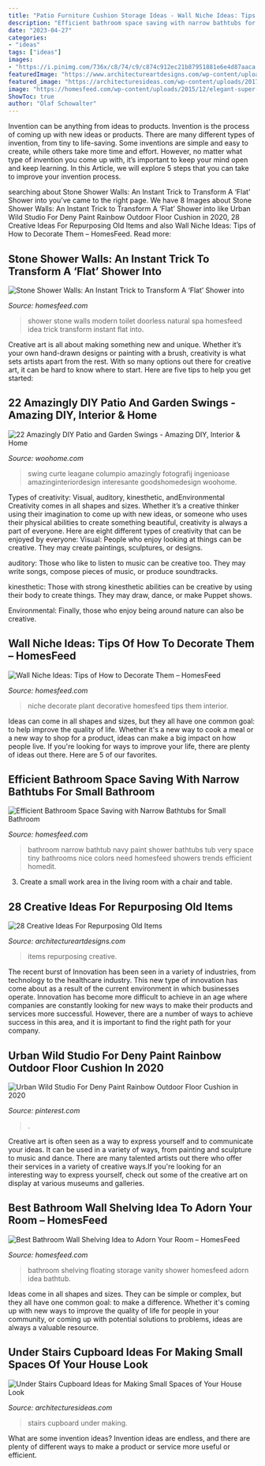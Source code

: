 ```yaml
---
title: "Patio Furniture Cushion Storage Ideas - Wall Niche Ideas: Tips Of How To Decorate Them – Homesfeed"
description: "Efficient bathroom space saving with narrow bathtubs for small bathroom"
date: "2023-04-27"
categories:
- "ideas"
tags: ["ideas"]
images:
- "https://i.pinimg.com/736x/c8/74/c9/c874c912ec21b87951881e6e4d87aaca.jpg"
featuredImage: "https://www.architectureartdesigns.com/wp-content/uploads/2013/08/131.jpg"
featured_image: "https://architecturesideas.com/wp-content/uploads/2017/09/13-13.jpg"
image: "https://homesfeed.com/wp-content/uploads/2015/12/elegant-super-bright-bathroom-design-with-soft-blue-painted-wall-with-floating-shelvs-on-the-wall-with-rattan-storage-bins-and-vanity.jpg"
ShowToc: true
author: "Olaf Schowalter"
---
```



Invention can be anything from ideas to products.
Invention is the process of coming up with new ideas or products. There are many different types of invention, from tiny to life-saving. Some inventions are simple and easy to create, while others take more time and effort. However, no matter what type of invention you come up with, it’s important to keep your mind open and keep learning. In this Article, we will explore 5 steps that you can take to improve your invention process.

	

		
searching about Stone Shower Walls: An Instant Trick to Transform A ‘Flat’ Shower into you've came to the right page. We have 8 Images about Stone Shower Walls: An Instant Trick to Transform A ‘Flat’ Shower into like Urban Wild Studio For Deny Paint Rainbow Outdoor Floor Cushion in 2020, 28 Creative Ideas For Repurposing Old Items and also Wall Niche Ideas: Tips of How to Decorate Them – HomesFeed. Read more:
		
    
## Stone Shower Walls: An Instant Trick To Transform A ‘Flat’ Shower Into

<img loading=lazy src="https://homesfeed.com/wp-content/uploads/2015/09/Doorless-shower-idea-with-beautiful-natural-stone-wall-system-a-wall-niche-for-putting-some-bathing-supplies-wall-mounted-showerhead-fixture-a-modern-toilet-in-white-.jpg" onerror="this.onerror=null;this.src='https://tse2.mm.bing.net/th?id=OIP.ZmS8ZUt9Sgyny72ynsC7TwHaJ4&amp;pid=15.1';" alt="Stone Shower Walls: An Instant Trick to Transform A ‘Flat’ Shower into">

_Source: homesfeed.com_

>shower stone walls modern toilet doorless natural spa homesfeed idea trick transform instant flat into. 

	

Creative art is all about making something new and unique. Whether it’s your own hand-drawn designs or painting with a brush, creativity is what sets artists apart from the rest. With so many options out there for creative art, it can be hard to know where to start. Here are five tips to help you get started: 

    
## 22 Amazingly DIY Patio And Garden Swings - Amazing DIY, Interior &amp; Home

<img loading=lazy src="https://www.woohome.com/wp-content/uploads/2014/12/diy-swing-ideas-20.jpg" onerror="this.onerror=null;this.src='https://tse2.mm.bing.net/th?id=OIP.oDeDogjQUti7EQ74VjfqqwHaO3&amp;pid=15.1';" alt="22 Amazingly DIY Patio and Garden Swings - Amazing DIY, Interior &amp; Home">

_Source: woohome.com_

>swing curte leagane columpio amazingly fotografij ingenioase amazinginteriordesign interesante goodshomedesign woohome. 

	

Types of creativity: Visual, auditory, kinesthetic, andEnvironmental
Creativity comes in all shapes and sizes. Whether it’s a creative thinker using their imagination to come up with new ideas, or someone who uses their physical abilities to create something beautiful, creativity is always a part of everyone. Here are eight different types of creativity that can be enjoyed by everyone: 
Visual: People who enjoy looking at things can be creative. They may create paintings, sculptures, or designs.

 auditory: Those who like to listen to music can be creative too. They may write songs, compose pieces of music, or produce soundtracks.

kinesthetic: Those with strong kinesthetic abilities can be creative by using their body to create things. They may draw, dance, or make Puppet shows.

Environmental: Finally, those who enjoy being around nature can also be creative.

    
## Wall Niche Ideas: Tips Of How To Decorate Them – HomesFeed

<img loading=lazy src="https://homesfeed.com/wp-content/uploads/2015/08/Large-wall-niche-for-decorative-plant.jpg" onerror="this.onerror=null;this.src='https://tse3.mm.bing.net/th?id=OIP.5JOBGDADjxAw5vi1o14nfwHaKI&amp;pid=15.1';" alt="Wall Niche Ideas: Tips of How to Decorate Them – HomesFeed">

_Source: homesfeed.com_

>niche decorate plant decorative homesfeed tips them interior. 

	

Ideas can come in all shapes and sizes, but they all have one common goal: to help improve the quality of life. Whether it's a new way to cook a meal or a new way to shop for a product, ideas can make a big impact on how people live. If you're looking for ways to improve your life, there are plenty of ideas out there. Here are 5 of our favorites.

    
## Efficient Bathroom Space Saving With Narrow Bathtubs For Small Bathroom

<img loading=lazy src="https://homesfeed.com/wp-content/uploads/2015/07/white-ceramic-bathtub-with-showers-and-towel-holder-in-blue-wall-scheme-and-tiled-floor-in-small-bathroom-ideas.jpg" onerror="this.onerror=null;this.src='https://tse4.mm.bing.net/th?id=OIP.lqAX8rq7aKouUav-QUx5JAHaKx&amp;pid=15.1';" alt="Efficient Bathroom Space Saving with Narrow Bathtubs for Small Bathroom">

_Source: homesfeed.com_

>bathroom narrow bathtub navy paint shower bathtubs tub very space tiny bathrooms nice colors need homesfeed showers trends efficient homedit. 

	

3. Create a small work area in the living room with a chair and table. 

    
## 28 Creative Ideas For Repurposing Old Items

<img loading=lazy src="https://www.architectureartdesigns.com/wp-content/uploads/2013/08/131.jpg" onerror="this.onerror=null;this.src='https://tse2.mm.bing.net/th?id=OIP.jhurb4djkZ8ck56G94ggXAHaKA&amp;pid=15.1';" alt="28 Creative Ideas For Repurposing Old Items">

_Source: architectureartdesigns.com_

>items repurposing creative. 

	

The recent burst of Innovation has been seen in a variety of industries, from technology to the healthcare industry. This new type of innovation has come about as a result of the current environment in which businesses operate. Innovation has become more difficult to achieve in an age where companies are constantly looking for new ways to make their products and services more successful. However, there are a number of ways to achieve success in this area, and it is important to find the right path for your company.

    
## Urban Wild Studio For Deny Paint Rainbow Outdoor Floor Cushion In 2020

<img loading=lazy src="https://i.pinimg.com/736x/c8/74/c9/c874c912ec21b87951881e6e4d87aaca.jpg" onerror="this.onerror=null;this.src='https://tse2.mm.bing.net/th?id=OIP.VbOQNMXwkbQCu2W4uA3-9gHaLH&amp;pid=15.1';" alt="Urban Wild Studio For Deny Paint Rainbow Outdoor Floor Cushion in 2020">

_Source: pinterest.com_

>. 

	

Creative art is often seen as a way to express yourself and to communicate your ideas. It can be used in a variety of ways, from painting and sculpture to music and dance. There are many talented artists out there who offer their services in a variety of creative ways.If you're looking for an interesting way to express yourself, check out some of the creative art on display at various museums and galleries.

    
## Best Bathroom Wall Shelving Idea To Adorn Your Room – HomesFeed

<img loading=lazy src="https://homesfeed.com/wp-content/uploads/2015/12/elegant-super-bright-bathroom-design-with-soft-blue-painted-wall-with-floating-shelvs-on-the-wall-with-rattan-storage-bins-and-vanity.jpg" onerror="this.onerror=null;this.src='https://tse3.mm.bing.net/th?id=OIP.xDdn-2J94Uh3Qc8K8VuiKwHaJ3&amp;pid=15.1';" alt="Best Bathroom Wall Shelving Idea to Adorn Your Room – HomesFeed">

_Source: homesfeed.com_

>bathroom shelving floating storage vanity shower homesfeed adorn idea bathtub. 

	

Ideas come in all shapes and sizes. They can be simple or complex, but they all have one common goal: to make a difference. Whether it's coming up with new ways to improve the quality of life for people in your community, or coming up with potential solutions to problems, ideas are always a valuable resource.

    
## Under Stairs Cupboard Ideas For Making Small Spaces Of Your House Look

<img loading=lazy src="https://architecturesideas.com/wp-content/uploads/2017/09/13-13.jpg" onerror="this.onerror=null;this.src='https://tse4.mm.bing.net/th?id=OIP.tjWCJA-aip5-98E95kM_WAHaJ4&amp;pid=15.1';" alt="Under Stairs Cupboard Ideas for Making Small Spaces of Your House Look">

_Source: architecturesideas.com_

>stairs cupboard under making. 

	

What are some invention ideas?
Invention ideas are endless, and there are plenty of different ways to make a product or service more useful or efficient.

